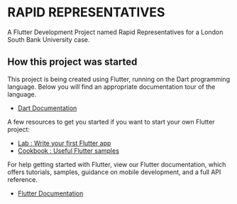 # RAPID REPRESENTATIVES

A Flutter Development Project named Rapid Representatives for a London South Bank University case.

## How this project was started

This project is being created using Flutter, running on the Dart programming language.
Below you will find an appropriate documentation tour of the language.
- [Dart Documentation](https://dart.dev/guides/language/language-tour)


A few resources to get you started if you want to start your own Flutter project:
- [Lab : Write your first Flutter app](https://flutter.dev/docs/get-started/codelab)
- [Cookbook : Useful Flutter samples](https://flutter.dev/docs/cookbook)

For help getting started with Flutter, view our Flutter documentation, which offers tutorials,
samples, guidance on mobile development, and a full API reference.
- [Flutter Documentation](https://flutter.dev/docs)
